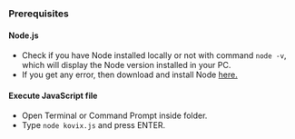 
### Prerequisites
#### Node.js
- Check if you have Node installed locally or not with command `node -v`, which will display the Node version installed in your PC.
- If you get any error, then download and install Node [here.](https://nodejs.org/en/download/)
#### Execute JavaScript file
- Open Terminal or Command Prompt inside folder.
- Type `node kovix.js` and press ENTER.
